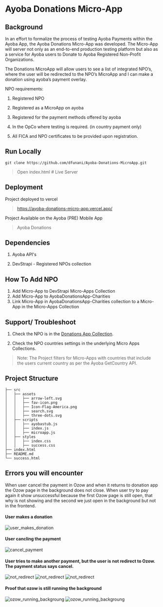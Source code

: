 # Ayoba Donations Micro-App

## Background

In an effort to formalize the process of testing Ayoba Payments within the Ayoba App, the Ayoba Donations Micro-App was developed.
The Micro-App will server not only as an end-to-end production testing platform but also as a service for Ayoba users to Donate to Ayoba Registered Non-Profit Organizations.

The Donations MicroApp will allow users to see a list of integrated NPO’s, where the user will be
redirected to the NPO’s MicroApp and I can make a donation using ayoba’s payment overlay.

NPO requirements:

1. Registered NPO

2. Registered as a MicroApp on ayoba

3. Registered for the payment methods offered by ayoba

4. In the OpCo where testing is required. (in country payment only)

5. All FICA and NPO certificates to be provided upon registration. 

## Run Locally

```git
git clone https://github.com/dfunani/Ayoba-Donations-MicroApp.git
```

> Open index.html # Live Server

## Deployment

Project deployed to vercel
> https://ayoba-donations-micro-app.vercel.app/

Project Available on the Ayoba (PRE) Mobile App
> Ayoba Donations

## Dependencies

1. Ayoba API's

2. DevStrapi - Registered NPOs collection

## How To Add NPO

1. Add Micro-App to DevStrapi Micro-Apps Collection
2. Add Micro-App to AyobaDonationsApp-Charities
3. Link Micro-App in AyobaDonationsApp-Charities    collection to a Micro-App in the Micro-Apps Collection

## Support/ Troubleshoot

1. Check the NPO is in the [Donations App Collection](https://devstrapi.thedigitalacademy.co.za/api/ayoba-donations-app-charities?populate[0]=micro_app&populate[1]=micro_app.countries).

2. Check the NPO countries settings in the underlying Micro Apps Collections.

> Note: The Project filters for Micro-Apps with countries that include the users current country as per the Ayoba GetCountry API.

## Project Structure

```structure
├── src
│   ├── assets
│   │   ├── arrow-left.svg
│   │   ├── fav-icon.png
│   │   ├── Icon-Flag-America.png
│   │   ├── search.svg
│   │   ├── three-dots.svg
│   ├── scripts
│   │   ├── ayobastub.js
│   │   ├── index.js
│   │   ├── microapp.js
│   ├── styles
│   │   ├── index.css
│   │   ├── success.css
├── index.html
├── README.md
└── success.html
```
## Errors you will encounter
When user cancel the payment in Ozow and when it returns to donation app the Ozow page in the background does not close. When user try to pay again it show unsuccessful because the first Ozow page is still open, that why is not showing and the second we just open in the background but not in the frontend.

#### User makes a donation
![user_makes_donation](/src/assets/Screenshot_2023_09_15_at_11.30.43_2_.png)
#### User cancling the payment
![cancel_payment](/src/assets/WhatsApp_Image_2023_09_15_at_11.24.18.jpeg)
#### User tries to make another payment, but the user is not redirect to Ozow. The payment status says cancel.
![not_redirect](/src/assets/Screenshot_2023_09_15_at_11.16.48_2.png)
![not_redirect](/src/assets/Screenshot_2023_09_15_at_11.27.54_2.png)
![not_redirect](/src/assets/Screenshot_2023_09_15_at_11.28.11_2.png)

#### Proof that ozow is still running the background
![ozow_running_backgroung](/src/assets/Screenshot_2023_09_15_at_11.53.09_2.png)
![ozow_running_backgroung](/src/assets/Screenshot_2023_09_15_at_11.53.28_2.png)